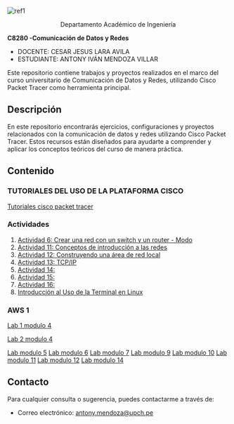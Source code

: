 ﻿
![ref1](https://github.com/Marlith08/CDR_GRUPO_4/blob/main/Actividades/Actividad_2/IMAGENES/Aspose.Words.4a04a952-2312-4885-bf35-5d11a6786cc3.001.png)

<p align="center">
   Departamento Académico de Ingeniería </p>

**C8280 -Comunicación de Datos y Redes** 

- DOCENTE: CESAR JESUS LARA AVILA
- ESTUDIANTE: ANTONY IVÁN MENDOZA VILLAR

Este repositorio contiene trabajos y proyectos realizados en el marco del curso universitario de Comunicación de Datos y Redes, utilizando Cisco Packet Tracer como herramienta principal.

## Descripción

En este repositorio encontrarás ejercicios, configuraciones y proyectos relacionados con la comunicación de datos y redes utilizando Cisco Packet Tracer. Estos recursos están diseñados para ayudarte a comprender y aplicar los conceptos teóricos del curso de manera práctica.

## Contenido

### TUTORIALES DEL USO DE LA PLATAFORMA CISCO
[Tutoriales cisco packet tracer](https://github.com/Sh3ccid/MENDOZA_VILLAR_ANTONY/tree/main/TUTORIALES_CISCO_PACKET_TRACER)
### Actividades

1. [Actividad 6: Crear una red con un switch y un router - Modo](https://github.com/Sh3ccid/MENDOZA_VILLAR_ANTONY/tree/main/ACTIVIDADES/Actividad_6)
2. [Actividad 11: Conceptos de introducción a las redes](https://github.com/Sh3ccid/MENDOZA_VILLAR_ANTONY/tree/main/ACTIVIDADES/Actividad_11)
3. [Actividad 12: Construyendo una área de red local](https://github.com/Sh3ccid/MENDOZA_VILLAR_ANTONY/tree/main/ACTIVIDADES/Actividad_12)
4. [Actividad 13: TCP/IP](https://github.com/Sh3ccid/MENDOZA_VILLAR_ANTONY/tree/main/ACTIVIDADES/Actividad_13)
5. [Actividad 14: ](https://github.com/Sh3ccid/MENDOZA_VILLAR_ANTONY/tree/main/ACTIVIDADES/Actividad_14)
6. [Actividad 15: ](https://github.com/Sh3ccid/MENDOZA_VILLAR_ANTONY/tree/main/ACTIVIDADES/Actividad_15)
7. [Actividad 16: ](https://github.com/Sh3ccid/MENDOZA_VILLAR_ANTONY/tree/main/ACTIVIDADES/Actividad_16)
8. [Introducción al Uso de la Terminal en Linux ](https://github.com/Sh3ccid/MENDOZA_VILLAR_ANTONY/tree/main/ACTIVIDADES/LEARNING%20THE%20SHELL)

### AWS 1
[Lab 1 modulo 4](https://github.com/Sh3ccid/MENDOZA_VILLAR_ANTONY/tree/main/AWS_1/Laboratorio_1_modulo_4)

[Lab 2 modulo 4](https://github.com/Sh3ccid/MENDOZA_VILLAR_ANTONY/tree/main/AWS_1/Laboratorio_2_modulo_4)

[Lab modulo 5](https://github.com/Sh3ccid/MENDOZA_VILLAR_ANTONY/tree/main/AWS_1/Laboratorio_m%C3%B3dulo_5)
[Lab modulo 6](https://github.com/Sh3ccid/MENDOZA_VILLAR_ANTONY/tree/main/AWS_1/Laboratorio_modulo_6)
[Lab modulo 7](https://github.com/Sh3ccid/MENDOZA_VILLAR_ANTONY/tree/main/AWS_1/Laboratorio_modulo_7)
[Lab modulo 9](https://github.com/Sh3ccid/MENDOZA_VILLAR_ANTONY/tree/main/AWS_1/Laboratorio_modulo_9)
[Lab modulo 10](https://github.com/Sh3ccid/MENDOZA_VILLAR_ANTONY/tree/main/AWS_1/Laboratorio_modulo_10)
[Lab modulo 11](https://github.com/Sh3ccid/MENDOZA_VILLAR_ANTONY/tree/main/AWS_1/Laboratorio_modulo_11)
[Lab modulo 12](https://github.com/Sh3ccid/MENDOZA_VILLAR_ANTONY/tree/main/AWS_1/Laboratorio_modulo_12)
[Lab modulo 14](https://github.com/Sh3ccid/MENDOZA_VILLAR_ANTONY/tree/main/AWS_1/Laboratorio_modulo_14)
## Contacto

Para cualquier consulta o sugerencia, puedes contactarme a través de:

- Correo electrónico: [antony.mendoza@upch.pe](mailto:tu_email@example.com)
